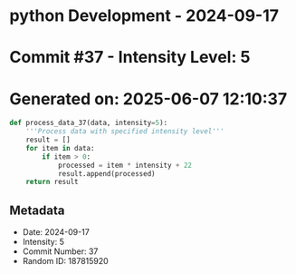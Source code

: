 ﻿# python Development - 2024-09-17
# Commit #37 - Intensity Level: 5
# Generated on: 2025-06-07 12:10:37
```python
def process_data_37(data, intensity=5):
    '''Process data with specified intensity level'''
    result = []
    for item in data:
        if item > 0:
            processed = item * intensity + 22
            result.append(processed)
    return result
```
## Metadata
- Date: 2024-09-17
- Intensity: 5
- Commit Number: 37
- Random ID: 187815920
